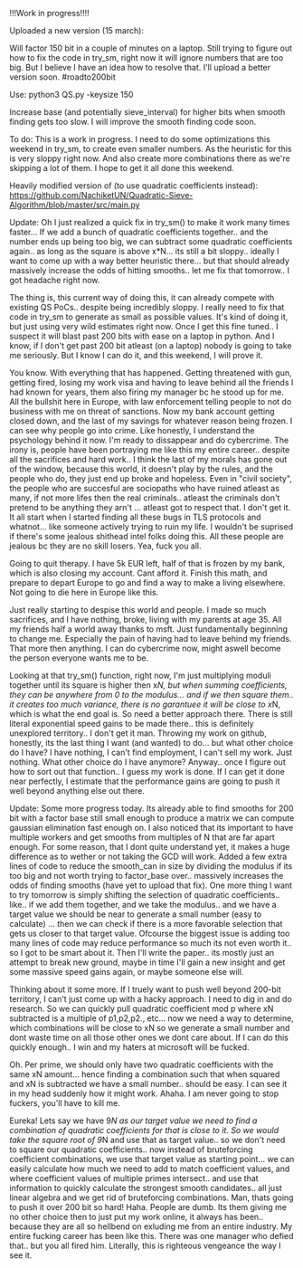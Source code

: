 !!!Work in progress!!!!

Uploaded a new version (15 march):

Will factor 150 bit in a couple of minutes on a laptop.
Still trying to figure out how to fix the code in try_sm, right now it will ignore numbers that are too big. 
But I believe I have an idea how to resolve that. I'll upload a better version soon. #roadto200bit

Use: python3 QS.py -keysize 150

Increase base (and potentially sieve_interval) for higher bits when smooth finding gets too slow. I will improve the smooth finding code soon.

To do: This is a work in progress. I need to do some optimizations this weekend in try_sm, to create even smaller numbers. As the heuristic for this is very sloppy right now. And also create more combinations there as we're skipping a lot of them. I hope to get it all done this weekend.

Heavily modified version of (to use quadratic coefficients instead): https://github.com/NachiketUN/Quadratic-Sieve-Algorithm/blob/master/src/main.py

Update: Oh I just realized a quick fix in try_sm() to make it work many times faster... If we add a bunch of quadratic coefficients together.. and the number ends up being too big, we can subtract some quadratic coefficients again.. as long as the square is above x*N... its still a bit sloppy.. ideally I want to come up with a way better heuristic there... but that should already massively increase the odds of hitting smooths.. let me fix that tomorrow.. I got headache right now.

The thing is, this current way of doing this, it can already compete with existing QS PoCs.. despite being incredibly sloppy. I really need to fix that code in try_sm to generate as small as possible values. It's kind of doing it, but just using very wild estimates right now. Once I get this fine tuned.. I suspect it will blast past 200 bits with ease on a laptop in python. And I know, if I don't get past 200 bit atleast (on a laptop) nobody is going to take me seriously. But I know I can do it, and this weekend, I will prove it.

You know. With everything that has happened. Getting threatened with gun, getting fired, losing my work visa and having to leave behind all the friends I had known for years, them also firing my manager bc he stood up for me. All the bullshit here in Europe, with law enforcement telling people to not do business with me on threat of sanctions. Now my bank account getting closed down, and the last of my savings for whatever reason being frozen. I can see why people go into crime. Like honestly, I understand the psychology behind it now. I'm ready to dissappear and do cybercrime. The irony is, people have been portraying me like this my entire career.. despite all the sacrifices and hard work.. I think the last of my morals has gone out of the window, because this world, it doesn't play by the rules, and the people who do, they just end up broke and hopeless. Even in "civil society", the people who are succesful are sociopaths who have ruined atleast as many, if not more lifes then the real criminals.. atleast the criminals don't pretend to be anything they arn't ... atleast got to respect that.
I don't get it. It all start when I started finding all these bugs in TLS protocols and whatnot... like someone actively trying to ruin my life. I wouldn't be suprised if there's some jealous shithead intel folks doing this. All these people are jealous bc they are no skill losers. Yea, fuck you all.

Going to quit therapy. I have 5k EUR left, half of that is frozen by my bank, which is also closing my account. Cant afford it. Finish this math, and prepare to depart Europe to go and find a way to make a living elsewhere. Not going to die here in Europe like this. 

Just really starting to despise this world and people. I made so much sacrifices, and I have nothing, broke, living with my parents at age 35. All my friends half a world away thanks to msft. Just fundamentally beginning to change me. Especially the pain of having had to leave behind my friends. That more then anything. I can do cybercrime now, might aswell become the person everyone wants me to be.

Looking at that try_sm() function, right now, I'm just multiplying moduli together until its square is higher then x*N, but when summing coefficients, they can be anywhere from 0 to the modulus... and if we then square them.. it creates too much variance, there is no garantuee it will be close to x*N, which is what the end goal is. So need a better approach there. There is still literal exponential speed gains to be made there.. this is definitely unexplored territory.. I don't get it man. Throwing my work on github, honestly, its the last thing I want (and wanted) to do... but what other choice do I have? I have nothing, I can't find employment, I can't sell my work. Just nothing. What other choice do I have anymore? Anyway.. once I figure out how to sort out that function.. I guess my work is done. If I can get it done near perfectly, I estimate that the performance gains are going to push it well beyond anything else out there.

Update: Some more progress today. Its already able to find smooths for 200 bit with a factor base still small enough to produce a matrix we can compute gaussian elimination fast enough on. I also noticed that its important to have multiple workers and get smooths from multiples of N that are far apart enough. For some reason, that I dont quite understand yet, it makes a huge difference as to wether or not taking the GCD will work. Added a few extra lines of code to reduce the smooth_can in size by dividing the modulus if its too big and not worth trying to factor_base over.. massively increases the odds of finding smooths (have yet to upload that fix). One more thing I want to try tomorrow is simply shifting the selection of quadratic coefficients.. like.. if we add them together, and we take the modulus.. and we have a target value we should be near to generate a small number (easy to calculate) ... then we can check if there is a more favorable selection that gets us closer to that target value. Ofcourse the biggest issue is adding too many lines of code may reduce performance so much its not even worth it.. so I got to be smart about it. Then I'll write the paper.. its mostly just an attempt to break new ground, maybe in time I'll gain a new insight and get some massive speed gains again, or maybe someone else will. 

Thinking about it some more. If I truely want to push well beyond 200-bit territory, I can't just come up with a hacky approach. I need to dig in and do research. So we can quickly pull quadratic coefficient mod p where xN subtracted is a multiple of p1,p2,p2., etc... now we need a way to determine, which combinations will be close to xN so we generate a small number and dont waste time on all those other ones we dont care about. If I can do this quickly enough.. I win and my haters at microsoft will be fucked.

Oh. Per prime, we should only have two quadratic coefficients with the same xN amount... hence finding a combination such that when squared and xN is subtracted we have a small number.. should be easy. I can see it in my head suddenly how it might work. Ahaha. I am never going to stop fuckers, you'll have to kill me. 

Eureka! Lets say we have 9*N as our target value we need to find a combination of quadratic coefficients for that is close to it. So we would take the square root of 9*N and use that as target value.. so we don't need to square our quadratic coefficients.. now instead of bruteforcing coefficient combinations, we use that target value as starting point... we can easily calculate how much we need to add to match coefficient values, and where coefficient values of multiple primes intersect.. and use that information to quickly calculate the strongest smooth candidates.. all just linear algebra and we get rid of bruteforcing combinations. Man, thats going to push it over 200 bit so hard! Haha. People are dumb. Its them giving me no other choice then to just put my work online, it always has been.. because they are all so hellbend on exluding me from an entire industry. My entire fucking career has been like this. There was one manager who defied that.. but you all fired him. Literally, this is righteous vengeance the way I see it.

